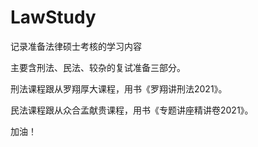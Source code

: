 <!--
 * @Description: 说明
 * @Author: Marcel
 * @Date: 2021-07-23 00:15:55
-->
# LawStudy
记录准备法律硕士考核的学习内容

主要含刑法、民法、较杂的复试准备三部分。

刑法课程跟从罗翔厚大课程，用书《罗翔讲刑法2021》。

民法课程跟从众合孟献贵课程，用书《专题讲座精讲卷2021》。

加油！
